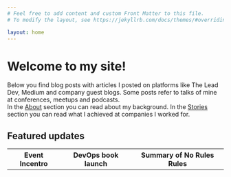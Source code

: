 ```yaml
---
# Feel free to add content and custom Front Matter to this file.
# To modify the layout, see https://jekyllrb.com/docs/themes/#overriding-theme-defaults

layout: home
---
```


<h1>Welcome to my site!</h1>

Below you find blog posts with articles I posted on platforms like The Lead Dev, Medium and company guest blogs. Some posts refer to talks of mine at conferences, meetups and podcasts.<br/>
In the [About](about.markdown) section you can read about my background. In the [Stories](references.markdown) section you can read what I achieved at companies I worked for.<br/>

<h2>Featured updates</h2>
<table>
  <tr>
    <th>Event Incentro</th>
    <th>DevOps book launch</th>
    <th>Summary of No Rules Rules</th>
  </tr>
</table>
  
